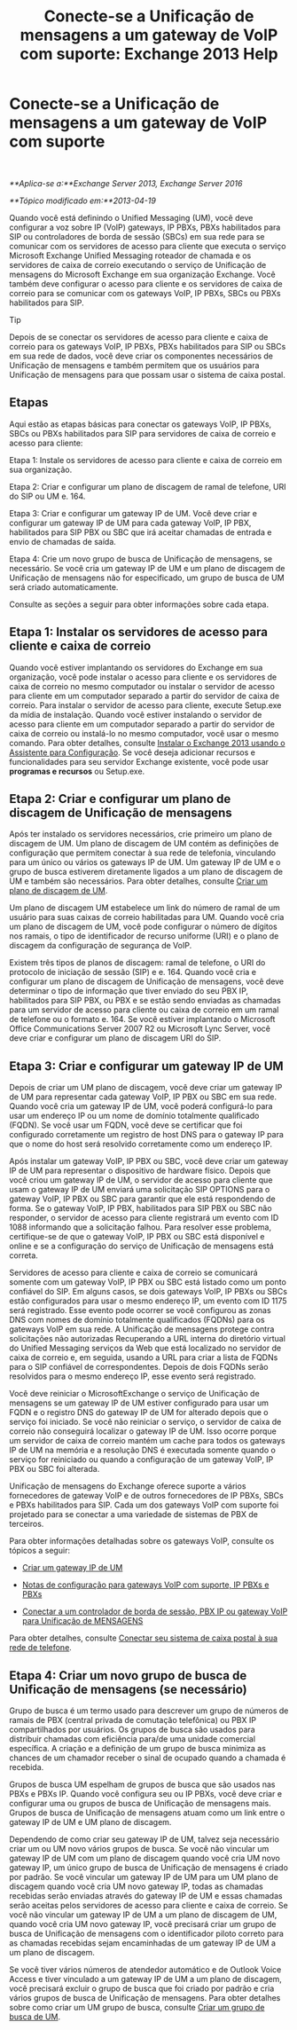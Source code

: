 ﻿---
title: 'Conecte-se a Unificação de mensagens a um gateway de VoIP com suporte: Exchange 2013 Help'
TOCTitle: Conecte-se a Unificação de mensagens a um gateway de VoIP com suporte
ms:assetid: b8dfc8bd-2ee5-418d-b0a4-4fa2ec7e2a2e
ms:mtpsurl: https://technet.microsoft.com/pt-br/library/Bb124360(v=EXCHG.150)
ms:contentKeyID: 50556267
ms.date: 05/22/2018
mtps_version: v=EXCHG.150
ms.translationtype: MT
---

# Conecte-se a Unificação de mensagens a um gateway de VoIP com suporte

 

_**Aplica-se a:**Exchange Server 2013, Exchange Server 2016_

_**Tópico modificado em:**2013-04-19_

Quando você está definindo o Unified Messaging (UM), você deve configurar a voz sobre IP (VoIP) gateways, IP PBXs, PBXs habilitados para SIP ou controladores de borda de sessão (SBCs) em sua rede para se comunicar com os servidores de acesso para cliente que executa o serviço Microsoft Exchange Unified Messaging roteador de chamada e os servidores de caixa de correio executando o serviço de Unificação de mensagens do Microsoft Exchange em sua organização Exchange. Você também deve configurar o acesso para cliente e os servidores de caixa de correio para se comunicar com os gateways VoIP, IP PBXs, SBCs ou PBXs habilitados para SIP.


> [!TIP]
> Depois de se conectar os servidores de acesso para cliente e caixa de correio para os gateways VoIP, IP PBXs, PBXs habilitados para SIP ou SBCs em sua rede de dados, você deve criar os componentes necessários de Unificação de mensagens e também permitem que os usuários para Unificação de mensagens para que possam usar o sistema de caixa postal.



## Etapas

Aqui estão as etapas básicas para conectar os gateways VoIP, IP PBXs, SBCs ou PBXs habilitados para SIP para servidores de caixa de correio e acesso para cliente:

Etapa 1: Instale os servidores de acesso para cliente e caixa de correio em sua organização.

Etapa 2: Criar e configurar um plano de discagem de ramal de telefone, URI do SIP ou UM e. 164.

Etapa 3: Criar e configurar um gateway IP de UM. Você deve criar e configurar um gateway IP de UM para cada gateway VoIP, IP PBX, habilitados para SIP PBX ou SBC que irá aceitar chamadas de entrada e envio de chamadas de saída.

Etapa 4: Crie um novo grupo de busca de Unificação de mensagens, se necessário. Se você cria um gateway IP de UM e um plano de discagem de Unificação de mensagens não for especificado, um grupo de busca de UM será criado automaticamente.

Consulte as seções a seguir para obter informações sobre cada etapa.

## Etapa 1: Instalar os servidores de acesso para cliente e caixa de correio

Quando você estiver implantando os servidores do Exchange em sua organização, você pode instalar o acesso para cliente e os servidores de caixa de correio no mesmo computador ou instalar o servidor de acesso para cliente em um computador separado a partir do servidor de caixa de correio. Para instalar o servidor de acesso para cliente, execute Setup.exe da mídia de instalação. Quando você estiver instalando o servidor de acesso para cliente em um computador separado a partir do servidor de caixa de correio ou instalá-lo no mesmo computador, você usar o mesmo comando. Para obter detalhes, consulte [Instalar o Exchange 2013 usando o Assistente para Configuração](install-exchange-2013-using-the-setup-wizard-exchange-2013-help.md). Se você deseja adicionar recursos e funcionalidades para seu servidor Exchange existente, você pode usar **programas e recursos** ou Setup.exe.

## Etapa 2: Criar e configurar um plano de discagem de Unificação de mensagens

Após ter instalado os servidores necessários, crie primeiro um plano de discagem de UM. Um plano de discagem de UM contém as definições de configuração que permitem conectar à sua rede de telefonia, vinculando para um único ou vários os gateways IP de UM. Um gateway IP de UM e o grupo de busca estiverem diretamente ligados a um plano de discagem de UM e também são necessários. Para obter detalhes, consulte [Criar um plano de discagem de UM](create-a-um-dial-plan-exchange-2013-help.md).

Um plano de discagem UM estabelece um link do número de ramal de um usuário para suas caixas de correio habilitadas para UM. Quando você cria um plano de discagem de UM, você pode configurar o número de dígitos nos ramais, o tipo de identificador de recurso uniforme (URI) e o plano de discagem da configuração de segurança de VoIP.

Existem três tipos de planos de discagem: ramal de telefone, o URI do protocolo de iniciação de sessão (SIP) e e. 164. Quando você cria e configurar um plano de discagem de Unificação de mensagens, você deve determinar o tipo de informação que tiver enviado do seu PBX IP, habilitados para SIP PBX, ou PBX e se estão sendo enviadas as chamadas para um servidor de acesso para cliente ou caixa de correio em um ramal de telefone ou o formato e. 164. Se você estiver implantando o Microsoft Office Communications Server 2007 R2 ou Microsoft Lync Server, você deve criar e configurar um plano de discagem URI do SIP.

## Etapa 3: Criar e configurar um gateway IP de UM

Depois de criar um UM plano de discagem, você deve criar um gateway IP de UM para representar cada gateway VoIP, IP PBX ou SBC em sua rede. Quando você cria um gateway IP de UM, você poderá configurá-lo para usar um endereço IP ou um nome de domínio totalmente qualificado (FQDN). Se você usar um FQDN, você deve se certificar que foi configurado corretamente um registro de host DNS para o gateway IP para que o nome do host será resolvido corretamente como um endereço IP.

Após instalar um gateway VoIP, IP PBX ou SBC, você deve criar um gateway IP de UM para representar o dispositivo de hardware físico. Depois que você criou um gateway IP de UM, o servidor de acesso para cliente que usam o gateway IP de UM enviará uma solicitação SIP OPTIONS para o gateway VoIP, IP PBX ou SBC para garantir que ele está respondendo de forma. Se o gateway VoIP, IP PBX, habilitados para SIP PBX ou SBC não responder, o servidor de acesso para cliente registrará um evento com ID 1088 informando que a solicitação falhou. Para resolver esse problema, certifique-se de que o gateway VoIP, IP PBX ou SBC está disponível e online e se a configuração do serviço de Unificação de mensagens está correta.

Servidores de acesso para cliente e caixa de correio se comunicará somente com um gateway VoIP, IP PBX ou SBC está listado como um ponto confiável do SIP. Em alguns casos, se dois gateways VoIP, IP PBXs ou SBCs estão configurados para usar o mesmo endereço IP, um evento com ID 1175 será registrado. Esse evento pode ocorrer se você configurou as zonas DNS com nomes de domínio totalmente qualificados (FQDNs) para os gateways VoIP em sua rede. A Unificação de mensagens protege contra solicitações não autorizadas Recuperando a URL interna do diretório virtual do Unified Messaging serviços da Web que está localizado no servidor de caixa de correio e, em seguida, usando a URL para criar a lista de FQDNs para o SIP confiável de correspondentes. Depois de dois FQDNs serão resolvidos para o mesmo endereço IP, esse evento será registrado.

Você deve reiniciar o MicrosoftExchange o serviço de Unificação de mensagens se um gateway IP de UM estiver configurado para usar um FQDN e o registro DNS do gateway IP de UM for alterado depois que o serviço foi iniciado. Se você não reiniciar o serviço, o servidor de caixa de correio não conseguirá localizar o gateway IP de UM. Isso ocorre porque um servidor de caixa de correio mantém um cache para todos os gateways IP de UM na memória e a resolução DNS é executada somente quando o serviço for reiniciado ou quando a configuração de um gateway VoIP, IP PBX ou SBC foi alterada.

Unificação de mensagens do Exchange oferece suporte a vários fornecedores de gateway VoIP e de outros fornecedores de IP PBXs, SBCs e PBXs habilitados para SIP. Cada um dos gateways VoIP com suporte foi projetado para se conectar a uma variedade de sistemas de PBX de terceiros.

Para obter informações detalhadas sobre os gateways VoIP, consulte os tópicos a seguir:

  - [Criar um gateway IP de UM](create-a-um-ip-gateway-exchange-2013-help.md)

  - [Notas de configuração para gateways VoIP com suporte, IP PBXs e PBXs](configuration-notes-for-supported-voip-gateways-ip-pbxs-and-pbxs-exchange-2013-help.md)

  - [Conectar a um controlador de borda de sessão, PBX IP ou gateway VoIP para Unificação de MENSAGENS](connect-a-voip-gateway-ip-pbx-or-session-border-controller-to-um-exchange-2013-help.md)

Para obter detalhes, consulte [Conectar seu sistema de caixa postal à sua rede de telefone](connect-your-voice-mail-system-to-your-telephone-network-exchange-2013-help.md).

## Etapa 4: Criar um novo grupo de busca de Unificação de mensagens (se necessário)

Grupo de busca é um termo usado para descrever um grupo de números de ramais de PBX (central privada de comutação telefônica) ou PBX IP compartilhados por usuários. Os grupos de busca são usados para distribuir chamadas com eficiência para/de uma unidade comercial específica. A criação e a definição de um grupo de busca minimiza as chances de um chamador receber o sinal de ocupado quando a chamada é recebida.

Grupos de busca UM espelham de grupos de busca que são usados nas PBXs e PBXs IP. Quando você configura seu ou IP PBXs, você deve criar e configurar uma ou grupos de busca de Unificação de mensagens mais. Grupos de busca de Unificação de mensagens atuam como um link entre o gateway IP de UM e UM plano de discagem.

Dependendo de como criar seu gateway IP de UM, talvez seja necessário criar um ou UM novo vários grupos de busca. Se você não vincular um gateway IP de UM com um plano de discagem quando você cria UM novo gateway IP, um único grupo de busca de Unificação de mensagens é criado por padrão. Se você vincular um gateway IP de UM para um UM plano de discagem quando você cria UM novo gateway IP, todas as chamadas recebidas serão enviadas através do gateway IP de UM e essas chamadas serão aceitas pelos servidores de acesso para cliente e caixa de correio. Se você não vincular um gateway IP de UM a um plano de discagem de UM, quando você cria UM novo gateway IP, você precisará criar um grupo de busca de Unificação de mensagens com o identificador piloto correto para as chamadas recebidas sejam encaminhadas de um gateway IP de UM a um plano de discagem.

Se você tiver vários números de atendedor automático e de Outlook Voice Access e tiver vinculado a um gateway IP de UM a um plano de discagem, você precisará excluir o grupo de busca que foi criado por padrão e cria vários grupos de busca de Unificação de mensagens. Para obter detalhes sobre como criar um UM grupo de busca, consulte [Criar um grupo de busca de UM](create-a-um-hunt-group-exchange-2013-help.md).

